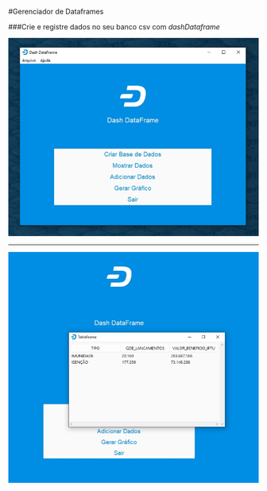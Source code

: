 #Gerenciador de Dataframes

###Crie e registre dados no seu banco csv com *dashDataframe*

![screenshot](screenshot.png)

---

![screenshot](screenshot2.png)

